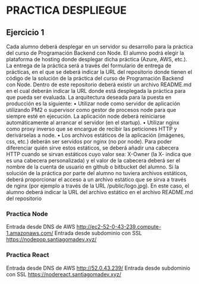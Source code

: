 # PRACTICA DESPLIEGUE

## Ejercicio 1

Cada alumno deberá desplegar en un servidor su desarrollo para la práctica del curso de 
Programación Backend con Node.
 El alumno podrá elegir la plataforma de hosting donde desplegar dicha práctica (Azure, AWS, 
etc.).
 La entrega de la práctica será a través del formulario de entrega de prácticas, en el que se deberá 
indicar la URL del repositorio donde tienen el código  de la solución de la práctica del curso de 
Programación Backend con Node. Dentro de este repositorio deberá existir un archivo 
README.md en el cual deberán indicar la URL donde está desplegada la práctica para que pueda
 ser evaluada. 
La arquitectura deseada para la puesta en producción es la siguiente:
 • Utilizar node como servidor de aplicación utilizando PM2 o supervisor como gestor de procesos 
node para que siempre esté en ejecución. La aplicación node deberá reiniciarse 
automáticamente al arrancar el servidor (en el startup).
 • Utilizar nginx como proxy inverso que se encargue de recibir las peticiones HTTP y derivárselas 
a node.
 • Los archivos estáticos de la aplicación (imágenes, css, etc.) deberán ser servidos por nginx (no 
por node). Para poder diferenciar quién sirve estos estáticos, se deberá añadir una cabecera 
HTTP cuando se sirvan estáticos cuyo valor sea: X-Owner (la X- indica que es una cabecera 
personalizada) y el valor de la cabecera deberá ser el nombre de la cuenta de usuario en github 
o bitbucket del alumno. Si la solución de la práctica por parte del alumno no tuviera archivos 
estáticos, deberá proporcionar el acceso a un archivo estático que se sirva a través de nginx 
(por ejemplo a través de la URL  <dominio>/public/logo.jpg). En este caso, el alumno deberá 
indicar la URL del archivo estático en el archivo README.md del repositorio

### Practica Node
Entrada desde DNS de AWS
    http://ec2-52-0-43-239.compute-1.amazonaws.com/
Entrada desde subdominio con SSL
    https://nodepop.santiagomadev.xyz/


### Practica React
Entrada desde DNS de AWS
    http://52.0.43.239/
Entrada desde subdominio con SSL
    https://nodereact.santiagomadev.xyz/